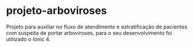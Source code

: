# projeto-arboviroses
Projeto para auxiliar no fluxo de atendimento e estratificação de pacientes com suspeita de portar arboviroses, para o seu desenvolvimento foi utilizado o Ionic 4.
